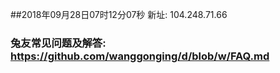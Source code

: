##2018年09月28日07时12分07秒 新址: 104.248.71.66
### 兔友常见问题及解答: https://github.com/wanggonging/d/blob/w/FAQ.md
